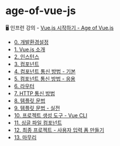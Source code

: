 # age-of-vue-js
🖥 인프런 강의 - [Vue.js 시작하기 - Age of Vue.js](https://www.inflearn.com/course/Age-of-Vuejs)

- [0. 개발환경설정]()
- [1. Vue.js 소개]()
- [2. 인스턴스]()
- [3. 컴포넌트]()
- [4. 컴포넌트 통신 방법 - 기본]()
- [5. 컴포넌트 통신 방법 - 응용]()
- [6. 라우터]()
- [7. HTTP 통신 방법]()
- [8. 템플릿 문법]()
- [9. 템플릿 문법 - 실전]()
- [10. 프로젝트 생성 도구 - Vue CLI]()
- [11. 싱글 파일 컴포넌트]()
- [12. 최종 프로젝트 - 사용자 입력 폼 만들기]()
- [13. 마무리]()

